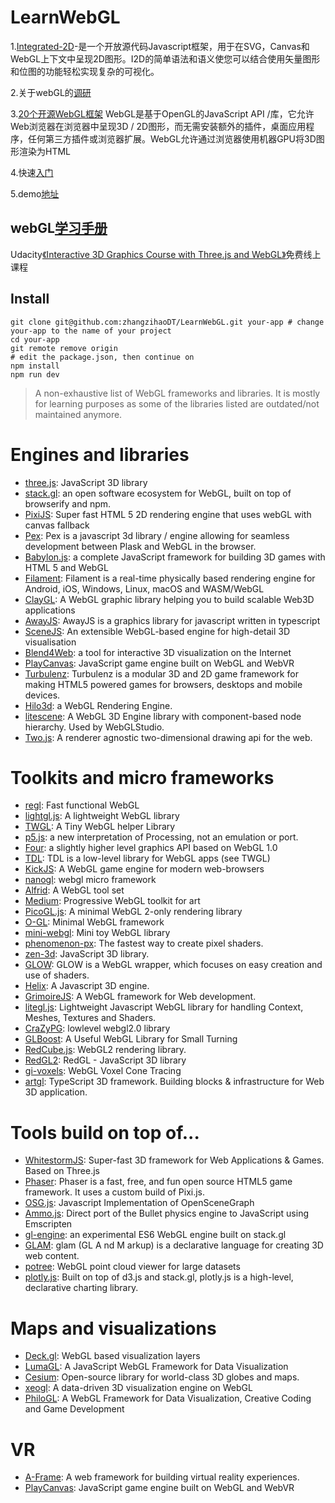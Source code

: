 # LearnWebGL

1.[Integrated-2D](https://github.com/I2Djs/I2Djs)-是一个开放源代码Javascript框架，用于在SVG，Canvas和WebGL上下文中呈现2D图形。I2D的简单语法和语义使您可以结合使用矢量图形和位图的功能轻松实现复杂的可视化。

2.关于webGL的[调研](https://zhuanlan.zhihu.com/p/62250018)

3.[20个开源WebGL框架](https://medevel.com/16-webgl-opensource-frameworks/)
WebGL是基于OpenGL的JavaScript API /库，它允许Web浏览器在浏览器中呈现3D / 2D图形，而无需安装额外的插件，桌面应用程序，任何第三方插件或浏览器扩展。WebGL允许通过浏览器使用机器GPU将3D图形渲染为HTML

4.快速[入门](https://zhuanlan.zhihu.com/p/23272116)

5.demo[地址](https://discoverthreejs.com/examples/first-steps/)

## webGL[学习手册](https://bashooka.com/coding/25-beginner-friendly-three-js-tutorials-examples/)
Udacity[《Interactive 3D Graphics Course with Three.js and WebGL》](https://classroom.udacity.com/courses/cs291/lessons/68866048/concepts/1065730330923)免费线上课程

## Install
```
git clone git@github.com:zhangzihaoDT/LearnWebGL.git your-app # change your-app to the name of your project
cd your-app
git remote remove origin
# edit the package.json, then continue on
npm install
npm run dev
```
> A non-exhaustive list of WebGL frameworks and libraries. It is mostly for learning purposes as some of the libraries listed are outdated/not maintained anymore.

# Engines and libraries
* [three.js](https://github.com/mrdoob/three.js): JavaScript 3D library
* [stack.gl](http://stack.gl/): an open software ecosystem for WebGL, built on top of browserify and npm.
* [PixiJS](https://github.com/pixijs/pixi.js): Super fast HTML 5 2D rendering engine that uses webGL with canvas fallback
* [Pex](https://github.com/pex-gl/pex): Pex is a javascript 3d library / engine allowing for seamless development between Plask and WebGL in the browser.
* [Babylon.js](https://github.com/BabylonJS/Babylon.js): a complete JavaScript framework for building 3D games with HTML 5 and WebGL
* [Filament](https://github.com/google/filament/): Filament is a real-time physically based rendering engine for Android, iOS, Windows, Linux, macOS and WASM/WebGL
* [ClayGL](https://github.com/pissang/claygl): A WebGL graphic library helping you to build scalable Web3D applications
* [AwayJS](https://github.com/awayjs/awayjs-full): AwayJS is a graphics library for javascript written in typescript
* [SceneJS](https://github.com/xeolabs/scenejs): An extensible WebGL-based engine for high-detail 3D visualisation
* [Blend4Web](https://github.com/TriumphLLC/Blend4Web): a tool for interactive 3D visualization on the Internet
* [PlayCanvas](https://github.com/playcanvas/engine): JavaScript game engine built on WebGL and WebVR
* [Turbulenz](https://github.com/turbulenz/turbulenz_engine): Turbulenz is a modular 3D and 2D game framework for making HTML5 powered games for browsers, desktops and mobile devices.
* [Hilo3d](https://github.com/hiloteam/Hilo3d): a WebGL Rendering Engine.
* [litescene](https://github.com/jagenjo/litescene.js): A WebGL 3D Engine library with component-based node hierarchy. Used by WebGLStudio.
* [Two.js](https://github.com/jonobr1/two.js): A renderer agnostic two-dimensional drawing api for the web.

# Toolkits and micro frameworks
* [regl](https://github.com/regl-project/regl): Fast functional WebGL
* [lightgl.js](https://github.com/evanw/lightgl.js): A lightweight WebGL library
* [TWGL](https://github.com/greggman/twgl.js): A Tiny WebGL helper Library
* [p5.js](https://github.com/processing/p5.js): a new interpretation of Processing, not an emulation or port.
* [Four](https://github.com/allotrop3/four): a slightly higher level graphics API based on WebGL 1.0
* [TDL](https://github.com/greggman/tdl): TDL is a low-level library for WebGL apps (see TWGL)
* [KickJS](https://github.com/mortennobel/KickJS): A WebGL game engine for modern web-browsers
* [nanogl](https://github.com/plepers/nanogl): webgl micro framework
* [Alfrid](https://github.com/yiwenl/Alfrid): A WebGL tool set
* [Medium](https://github.com/amelierosser/medium): Progressive WebGL toolkit for art
* [PicoGL.js](https://github.com/tsherif/picogl.js): A minimal WebGL 2-only rendering library
* [O-GL](https://github.com/oframe/ogl): Minimal WebGL framework
* [mini-webgl](https://github.com/jsantell/mini-webgl): Mini toy WebGL library
* [phenomenon-px](https://github.com/vaneenige/phenomenon-px): The fastest way to create pixel shaders.
* [zen-3d](https://github.com/shawn0326/zen-3d): JavaScript 3D library.
* [GLOW](https://github.com/empaempa/GLOW): GLOW is a WebGL wrapper, which focuses on easy creation and use of shaders.
* [Helix](https://github.com/DerSchmale/helixjs): A Javascript 3D engine.
* [GrimoireJS](https://github.com/GrimoireGL/GrimoireJS): A WebGL framework for Web development.
* [litegl.js](https://github.com/jagenjo/litegl.js): Lightweight Javascript WebGL library for handling Context, Meshes, Textures and Shaders.
* [CraZyPG](https://github.com/PrincessGod/CraZyPG): lowlevel webgl2.0 library
* [GLBoost](https://github.com/emadurandal/GLBoost): A Useful WebGL Library for Small Turning
* [RedCube.js](https://github.com/Reon90/redcube): WebGL2 rendering library.
* [RedGL2](https://github.com/redcamel/RedGL2): RedGL - JavaScript 3D library
* [gi-voxels](https://github.com/novalain/gi-voxels): WebGL Voxel Cone Tracing 
* [artgl](https://github.com/mikialex/artgl): TypeScript 3D framework. Building blocks & infrastructure for Web 3D application.

# Tools build on top of...
* [WhitestormJS](https://github.com/WhitestormJS/whitestorm.js):  Super-fast 3D framework for Web Applications & Games. Based on Three.js
* [Phaser](https://github.com/photonstorm/phaser): Phaser is a fast, free, and fun open source HTML5 game framework. It uses a custom build of Pixi.js.
* [OSG.js](https://github.com/cedricpinson/osgjs): Javascript Implementation of OpenSceneGraph
* [Ammo.js](https://github.com/kripken/ammo.js/): Direct port of the Bullet physics engine to JavaScript using Emscripten
* [gl-engine](https://github.com/gl-engine/gl-engine): an experimental ES6 WebGL engine built on stack.gl
* [GLAM](https://github.com/tparisi/glam): glam (GL A nd M arkup) is a declarative language for creating 3D web content.
* [potree](https://github.com/potree/potree): WebGL point cloud viewer for large datasets
* [plotly.js](https://github.com/plotly/plotly.js/): Built on top of d3.js and stack.gl, plotly.js is a high-level, declarative charting library.

# Maps and visualizations
* [Deck.gl](https://github.com/uber/deck.gl): WebGL based visualization layers
* [LumaGL](https://github.com/uber/luma.gl): A JavaScript WebGL Framework for Data Visualization
* [Cesium](http://cesiumjs.org/): Open-source library for world-class 3D globes and maps.
* [xeogl](https://github.com/xeolabs/xeogl): A data-driven 3D visualization engine on WebGL
* [PhiloGL](https://github.com/senchalabs/philogl): A WebGL Framework for Data Visualization, Creative Coding and Game Development

# VR
* [A-Frame](https://github.com/aframevr/aframe/): A web framework for building virtual reality experiences.
* [PlayCanvas](https://github.com/playcanvas/engine): JavaScript game engine built on WebGL and WebVR
